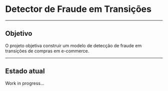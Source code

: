 # Detector de Fraude em Transições
---

## Objetivo

O projeto objetiva construir um modelo de detecção de fraude em transições de compras em e-commerce.

---
## Estado atual

Work in progress...
